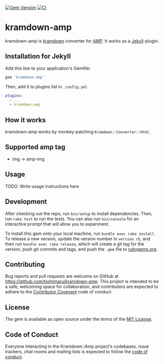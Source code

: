 [![Gem Version](https://badge.fury.io/rb/kramdown-amp.svg)](https://badge.fury.io/rb/kramdown-amp)
[![CI](https://github.com/toshimaru/kramdown-amp/actions/workflows/ci.yml/badge.svg)](https://github.com/toshimaru/kramdown-amp/actions/workflows/ci.yml)

# kramdown-amp

kramdown-amp is [kramdown](https://kramdown.gettalong.org) converter for [AMP](https://amp.dev/). It works as a [Jekyll](https://jekyllrb.com)-plugin.

## Installation for Jekyll

Add this line to your application's Gemfile:

```rb
gem 'kramdown-amp'
```

Then, add it to plugins list in `_config.yml`.

```yml
plugins:
  - ...
  - kramdown-amp
```

## How it works

kramdown-amp works by monkey-patching `Kramdown::Converter::Html`.

## Supported amp tag

- img -> amp-img

## Usage

TODO: Write usage instructions here

## Development

After checking out the repo, run `bin/setup` to install dependencies. Then, run `rake test` to run the tests. You can also run `bin/console` for an interactive prompt that will allow you to experiment.

To install this gem onto your local machine, run `bundle exec rake install`. To release a new version, update the version number in `version.rb`, and then run `bundle exec rake release`, which will create a git tag for the version, push git commits and tags, and push the `.gem` file to [rubygems.org](https://rubygems.org).

## Contributing

Bug reports and pull requests are welcome on GitHub at https://github.com/toshimaru/kramdown-amp. This project is intended to be a safe, welcoming space for collaboration, and contributors are expected to adhere to the [Contributor Covenant](http://contributor-covenant.org) code of conduct.

## License

The gem is available as open source under the terms of the [MIT License](https://opensource.org/licenses/MIT).

## Code of Conduct

Everyone interacting in the Kramdown::Amp project’s codebases, issue trackers, chat rooms and mailing lists is expected to follow the [code of conduct](https://github.com/toshimaru/kramdown-amp/blob/master/CODE_OF_CONDUCT.md).
